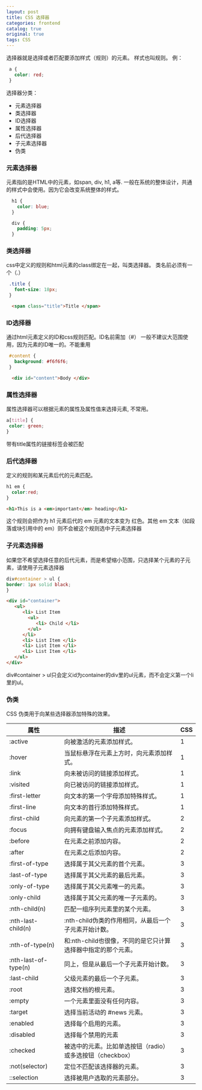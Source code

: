 ```yaml
---
layout: post
title: CSS 选择器
categories: frontend
catalog: true
original: true
tags: CSS
---
```


选择器就是选择或者匹配要添加样式（规则）的元素。
样式也叫规则。 例：

```css
 a {
   color: red;
 }
```

选择器分类：
* 元素选择器
* 类选择器
* ID选择器
* 属性选择器
* 后代选择器
* 子元素选择器
* 伪类

### 元素选择器
元素指的是HTML中的元素，如span, div, h1, a等.
一般在系统的整体设计，共通的样式中会使用。因为它会改变系统整体的样式。

```css
  h1 {
    color: blue;
  }

  div {
    padding: 5px;
  }
```

### 类选择器
css中定义的规则和html元素的class绑定在一起，叫类选择器。
类名前必须有一个（.）

```css
 .title {
   font-size: 18px;
 }
```

```html 
  <span class="title">Title </span>
```

### ID选择器
通过html元素定义的ID和css规则匹配。ID名前需加（#）
一般不建议大范围使用，因为元素的ID唯一的。不能重用

```css
 #content {
   background: #f6f6f6;
 }
```

```html 
  <div id="content">Body </div>
```

### 属性选择器
属性选择器可以根据元素的属性及属性值来选择元素, 不常用。

```css
a[title] {
 color: green;
}
```
带有title属性的链接标签会被匹配


### 后代选择器
定义的规则和某元素后代的元素匹配。

```css
h1 em {
  color:red;
}
```

```html
<h1>This is a <em>important</em> heading</h1>
```

这个规则会把作为 h1 元素后代的 em 元素的文本变为 红色。其他 em 文本（如段落或块引用中的 em）则不会被这个规则选中子元素选择器

### 子元素选择器
如果您不希望选择任意的后代元素，而是希望缩小范围，只选择某个元素的子元素，请使用子元素选择器

```css
div#container > ul {
border: 1px solid black;
}
```

```html
<div id="container">
   <ul>
      <li> List Item
        <ul>
           <li> Child </li>
        </ul>
      </li>
      <li> List Item </li>
      <li> List Item </li>
      <li> List Item </li>
   </ul>
</div>
```
div#container > ul只会定义id为container的div里的ul元素，而不会定义第一个li里的ul。

### 伪类
CSS 伪类用于向某些选择器添加特殊的效果。

|属性|描述|CSS|
|--------|--------------|-----|
|:active|向被激活的元素添加样式。|1|
|:hover|当鼠标悬浮在元素上方时，向元素添加样式。|1|
|:link|向未被访问的链接添加样式。|1|
|:visited|向已被访问的链接添加样式。|1|
|:first-letter|向文本的第一个字母添加特殊样式。|1|
|:first-line|向文本的首行添加特殊样式。|1|
|:first-child|向元素的第一个子元素添加样式。|2|
|:focus|向拥有键盘输入焦点的元素添加样式。|2|
|:before|在元素之前添加内容。|2|
|:after|在元素之后添加内容。|2|
|:first-of-type|选择属于其父元素的首个元素。|3|
|:last-of-type|选择属于其父元素的最后元素。|3|
|:only-of-type|选择属于其父元素唯一的元素。|3|
|:only-child|选择属于其父元素的唯一子元素的。|3|
|:nth-child(n)|匹配一组序列元素里的某个元素。|3|
|:nth-last-child(n)|:nth-child伪类的作用相同，从最后一个子元素开始计数。|3|
|:nth-of-type(n)|和:nth-child也很像，不同的是它只计算选择器中指定的那个元素。|3|
|:nth-last-of-type(n)|同上，但是从最后一个子元素开始计数。	|3|
|:last-child|父级元素的最后一个子元素。|3|
|:root|选择文档的根元素。	|3|
|:empty|一个元素里面没有任何内容。|3|
|:target|选择当前活动的 #news 元素。	|3|
|:enabled|选择每个启用的元素。	|3|
|:disabled|选择每个禁用的元素	|3|
|:checked|被选中的元素。比如单选按钮（radio）或多选按钮（checkbox）	|3|
|:not(selector)|定位不匹配该选择器的元素。	|3|
|::selection|选择被用户选取的元素部分。	|3|


